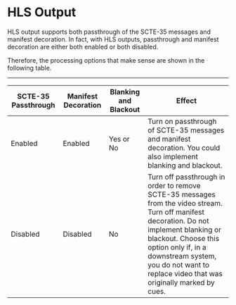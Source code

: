 # HLS Output<a name="hls-output"></a>

HLS output supports both passthrough of the SCTE\-35 messages and manifest decoration\. In fact, with HLS outputs, passthrough and manifest decoration are either both enabled or both disabled\.

Therefore, the processing options that make sense are shown in the following table\.


****  

| SCTE\-35 Passthrough | Manifest Decoration | Blanking and Blackout | Effect | 
| --- | --- | --- | --- | 
| Enabled | Enabled | Yes or No | Turn on passthrough of SCTE\-35 messages and manifest decoration\. You could also implement blanking and blackout\. | 
| Disabled | Disabled | No |  Turn off passthrough in order to remove SCTE\-35 messages from the video stream\. Turn off manifest decoration\. Do not implement blanking or blackout\.  Choose this option only if, in a downstream system, you do not want to replace video that was originally marked by cues\.   | 